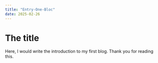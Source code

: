 ```yaml
---
title: "Entry-One-Bloc"
date: 2025-02-26
---
```

# The title
Here, I would write the introduction to my first blog.
Thank you for reading this.

